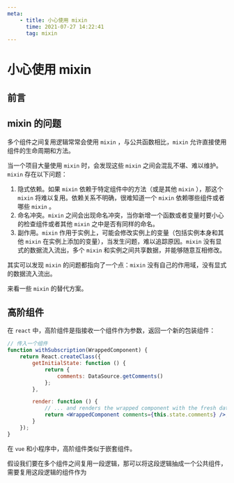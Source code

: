 ```yaml
---
meta:
    - title: 小心使用 mixin
      time: 2021-07-27 14:22:41
      tag: mixin
---
```


# 小心使用 mixin

## 前言

## mixin 的问题

多个组件之间复用逻辑常常会使用 `mixin` ，与公共函数相比，`mixin` 允许直接使用组件的生命周期和方法。

当一个项目大量使用 `mixin` 时，会发现这些 `mixin` 之间会混乱不堪、难以维护。`mixin` 存在以下问题：

1.  隐式依赖。如果 `mixin` 依赖于特定组件中的方法（或是其他 `mixin` ），那这个 `mixin` 将难以复用。依赖关系不明确，很难知道一个 `mixin` 依赖哪些组件或者哪些 `mixin` 。
2.  命名冲突。`mixin` 之间会出现命名冲突，当你新增一个函数或者变量时要小心的检查组件或者其他 `mixin` 之中是否有同样的命名。
3.  副作用。`mixin` 作用于实例上，可能会修改实例上的变量（包括实例本身和其他 `mixin` 在实例上添加的变量），当发生问题，难以追踪原因。`mixin` 没有显式的数据流入流出，多个 `mixin` 和实例之间共享数据，并能够随意互相修改。

其实可以发现 `mixin` 的问题都指向了一个点：`mixin` 没有自己的作用域，没有显式的数据流入流出。

来看一些 `mixin` 的替代方案。

## 高阶组件

在 `react` 中，高阶组件是指接收一个组件作为参数，返回一个新的包装组件：

```jsx
// 传入一个组件
function withSubscription(WrappedComponent) {
    return React.createClass({
        getInitialState: function () {
            return {
                comments: DataSource.getComments()
            };
        },

        render: function () {
            // ... and renders the wrapped component with the fresh data!
            return <WrappedComponent comments={this.state.comments} />;
        }
    });
}
```

在 `vue` 和小程序中，高阶组件类似于嵌套组件。

假设我们要在多个组件之间复用一段逻辑，那可以将这段逻辑抽成一个公共组件，需要复用这段逻辑的组件作为
